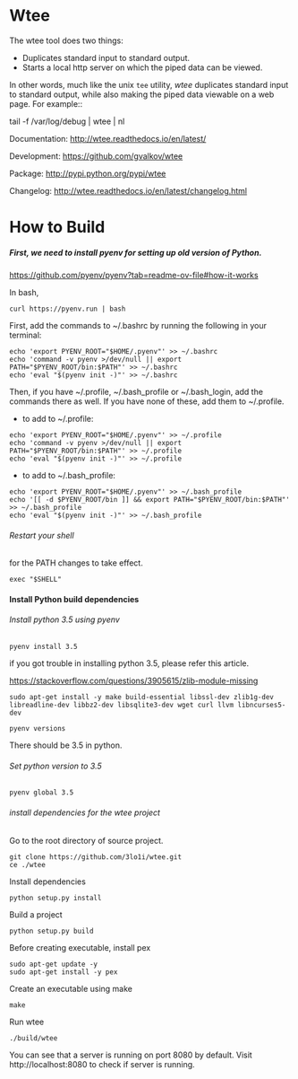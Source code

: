 Wtee
====

The wtee tool does two things:

- Duplicates standard input to standard output.
- Starts a local http server on which the piped data can be viewed.

In other words, much like the unix ``tee`` utility, *wtee* duplicates
standard input to standard output, while also making the piped data
viewable on a web page. For example::

  tail -f /var/log/debug | wtee | nl

Documentation:
    http://wtee.readthedocs.io/en/latest/

Development:
    https://github.com/gvalkov/wtee

Package:
    http://pypi.python.org/pypi/wtee

Changelog:
    http://wtee.readthedocs.io/en/latest/changelog.html

How to Build
====

##### First, we need to install pyenv for setting up old version of Python.

https://github.com/pyenv/pyenv?tab=readme-ov-file#how-it-works

In bash,

```
curl https://pyenv.run | bash
```

First, add the commands to ~/.bashrc by running the following in your terminal:
```
echo 'export PYENV_ROOT="$HOME/.pyenv"' >> ~/.bashrc
echo 'command -v pyenv >/dev/null || export PATH="$PYENV_ROOT/bin:$PATH"' >> ~/.bashrc
echo 'eval "$(pyenv init -)"' >> ~/.bashrc
```

Then, if you have ~/.profile, ~/.bash_profile or ~/.bash_login, add the commands there as well. If you have none of these, add them to ~/.profile.

- to add to ~/.profile:
```
echo 'export PYENV_ROOT="$HOME/.pyenv"' >> ~/.profile
echo 'command -v pyenv >/dev/null || export PATH="$PYENV_ROOT/bin:$PATH"' >> ~/.profile
echo 'eval "$(pyenv init -)"' >> ~/.profile
```
- to add to ~/.bash_profile:
```
echo 'export PYENV_ROOT="$HOME/.pyenv"' >> ~/.bash_profile
echo '[[ -d $PYENV_ROOT/bin ]] && export PATH="$PYENV_ROOT/bin:$PATH"' >> ~/.bash_profile
echo 'eval "$(pyenv init -)"' >> ~/.bash_profile
```
###### Restart your shell

for the PATH changes to take effect.
```
exec "$SHELL"
```

#### Install Python build dependencies

###### Install python 3.5 using pyenv

```
pyenv install 3.5
```
if you got trouble in installing python 3.5, please refer this article.

https://stackoverflow.com/questions/3905615/zlib-module-missing

```
sudo apt-get install -y make build-essential libssl-dev zlib1g-dev libreadline-dev libbz2-dev libsqlite3-dev wget curl llvm libncurses5-dev
```


```
pyenv versions
```
There should be 3.5 in python.

###### Set python version to 3.5

```
pyenv global 3.5
```

###### install dependencies for the wtee project

Go to the root directory of source project.
```
git clone https://github.com/3lo1i/wtee.git
ce ./wtee
```

Install dependencies

```
python setup.py install
```

Build a project

```
python setup.py build
```
Before creating executable, install pex

```
sudo apt-get update -y
sudo apt-get install -y pex
```

Create an executable using make

```
make
```

Run wtee

```
./build/wtee
```
You can see that a server is running on port 8080 by default.
Visit http://localhost:8080 to check if server is running.
